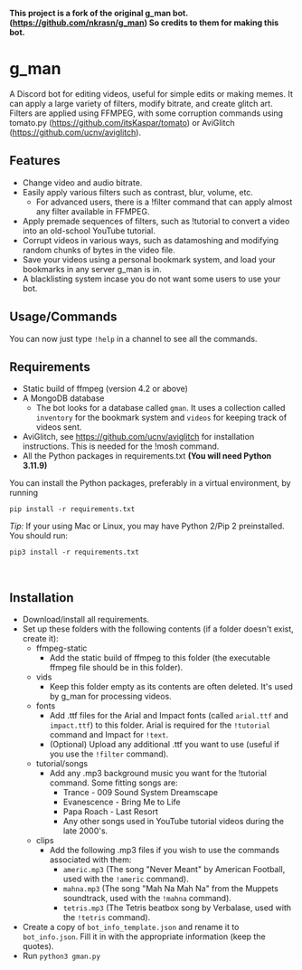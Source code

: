 **This project is a fork of the original g_man bot. (https://github.com/nkrasn/g_man) So credits to them for making this bot.**

# g_man
A Discord bot for editing videos, useful for simple edits or making memes. It can apply a large variety of filters, modify bitrate, and create glitch art. <br>
Filters are applied using FFMPEG, with some corruption commands using tomato.py (https://github.com/itsKaspar/tomato) or AviGlitch (https://github.com/ucnv/aviglitch).

## Features
* Change video and audio bitrate.
* Easily apply various filters such as contrast, blur, volume, etc.
  * For advanced users, there is a !filter command that can apply almost any filter available in FFMPEG.
* Apply premade sequences of filters, such as !tutorial to convert a video into an old-school YouTube tutorial.
* Corrupt videos in various ways, such as datamoshing and modifying random chunks of bytes in the video file.
* Save your videos using a personal bookmark system, and load your bookmarks in any server g_man is in.
* A blacklisting system incase you do not want some users to use your bot.

## Usage/Commands
You can now just type `!help` in a channel to see all the commands.

## Requirements
* Static build of ffmpeg (version 4.2 or above)
* A MongoDB database
  * The bot looks for a database called `gman`. It uses a collection called `inventory` for the bookmark system and `videos` for keeping track of videos sent.
* AviGlitch, see https://github.com/ucnv/aviglitch for installation instructions. This is needed for the !mosh command.
* All the Python packages in requirements.txt **(You will need Python 3.11.9)**

You can install the Python packages, preferably in a virtual environment, by running
```
pip install -r requirements.txt
```

*Tip:* If your using Mac or Linux, you may have Python 2/Pip 2 preinstalled. You should run:
```
pip3 install -r requirements.txt
```
<br>

## Installation
* Download/install all requirements.
* Set up these folders with the following contents (if a folder doesn't exist, create it):
  * ffmpeg-static
    * Add the static build of ffmpeg to this folder (the executable ffmpeg file should be in this folder).
  * vids
    * Keep this folder empty as its contents are often deleted. It's used by g_man for processing videos.
  * fonts
    * Add .ttf files for the Arial and Impact fonts (called `arial.ttf` and `impact.ttf`) to this folder. Arial is required for the `!tutorial` command and Impact for `!text`.
    * (Optional) Upload any additional .ttf you want to use (useful if you use the `!filter` command).
  * tutorial/songs
    * Add any .mp3 background music you want for the !tutorial command. Some fitting songs are:
      * Trance - 009 Sound System Dreamscape
      * Evanescence - Bring Me to Life
      * Papa Roach - Last Resort
      * Any other songs used in YouTube tutorial videos during the late 2000's.
  * clips
    * Add the following .mp3 files if you wish to use the commands associated with them:
      * `americ.mp3` (The song "Never Meant" by American Football, used with the `!americ` command).
      * `mahna.mp3` (The song "Mah Na Mah Na" from the Muppets soundtrack, used with the `!mahna` command).
      * `tetris.mp3` (The Tetris beatbox song by Verbalase, used with the `!tetris` command).
* Create a copy of `bot_info_template.json` and rename it to `bot_info.json`. Fill it in with the appropriate information (keep the quotes).
* Run `python3 gman.py`
